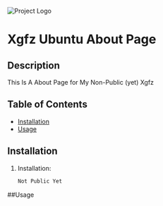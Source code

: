 ![Project Logo](https://i.imgur.com/z6nf3qU.png)

# Xgfz Ubuntu About Page

## Description

This Is A About Page for My Non-Public
(yet) Xgfz 

## Table of Contents

- [Installation](#installation)
- [Usage](#usage)

## Installation

1. Installation:

   ```sh
   Not Public Yet

##Usage 
